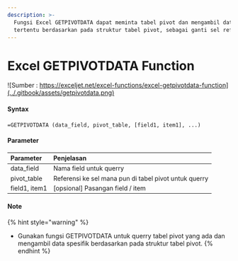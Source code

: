 ```yaml
---
description: >-
  Fungsi Excel GETPIVOTDATA dapat meminta tabel pivot dan mengambil data
  tertentu berdasarkan pada struktur tabel pivot, sebagai ganti sel referensi.
---
```


# Excel GETPIVOTDATA Function

![Sumber : https://exceljet.net/excel-functions/excel-getpivotdata-function](../.gitbook/assets/getpivotdata.png)



#### Syntax

```text
=GETPIVOTDATA (data_field, pivot_table, [field1, item1], ...)
```

#### Parameter 

| **Parameter** | **Penjelasan** |
| :--- | :--- |
|  data\_field | Nama field untuk querry |
| pivot\_table | Referensi ke sel mana pun di tabel pivot untuk querry |
| field1, item1 | \[opsional\] Pasangan field / item |

#### Note

{% hint style="warning" %}
* Gunakan fungsi GETPIVOTDATA untuk querry tabel pivot yang ada dan mengambil data spesifik berdasarkan pada struktur tabel pivot.
{% endhint %}

